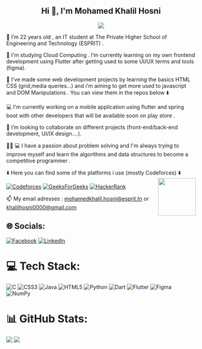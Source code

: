 <div align="center">

  <h2>Hi 👋, I'm Mohamed Khalil Hosni</h2>
  <img src="https://readme-typing-svg.herokuapp.com?&lines=A+passionate+IT+student+from+Tunisia&center=true&repeat=true&width=500&repeat=true&duration=5000&pause=4000">

</div>


🔭 I’m 22 years old , an IT student at The Private Higher School of Engineering and Technology (ESPRIT) .
 	
🌱 I'm studying Cloud Computing . I’m currently learning on my own frontend development using Flutter after getting used to some UI/UX terms and tools (figma).

:round_pushpin: I've made some web development projects by learning the basics HTML CSS (grid,media queries...) and i'm aiming to get more used to javascript and DOM Manipulations .
You can view them in the repos below :arrow_down:   

💻 I'm currently working on a mobile application using flutter and spring boot with other developers that will be available soon on play store .
 
👯 I’m looking to collaborate on different projects (front-end/back-end development, UI/IX design....).

👨‍💻 💻 I have a passion about problem solving and I'm always trying to improve myself and learn the algorithms and data structures to become a competitive programmer .

:arrow_down: Here you can find some of the platforms i use (mostly Codeforces) :arrow_down:
<img src="https://i.pinimg.com/originals/e4/26/70/e426702edf874b181aced1e2fa5c6cde.gif" height="100" widht="100" align="right">

[![Codeforces](https://img.shields.io/badge/Codeforces-445f9d?style=Flat-square&logo=Codeforces&logoColor=yellow)](https://codeforces.com/profile/Khalil.Hosni)
[![GeeksForGeeks](https://img.shields.io/badge/GeeksforGeeks-gray?style=Flat-square&logo=geeksforgeeks&logoColor=35914c)](https://auth.geeksforgeeks.org/user/khalilhosni0000)
[![HackerRank](https://img.shields.io/badge/-Hackerrank-2EC866?style=Flat-square&logo=HackerRank&logoColor=white)
](https://www.hackerrank.com/khalilhosni0000)


📫 My email adresses : mohamedkhalil.hosni@esprit.tn  or khalilhosni0000@gmail.com
	

## 🌐 Socials:
[![Facebook](https://img.shields.io/badge/Facebook-%231877F2.svg?logo=Facebook&logoColor=white)](https://www.facebook.com/khalilhosni2000/) [![LinkedIn](https://img.shields.io/badge/LinkedIn-%230077B5.svg?logo=linkedin&logoColor=white)](https://linkedin.com/in/khalilhosni/) 





# 💻 Tech Stack:
![C](https://img.shields.io/badge/c-%2300599C.svg?style=for-the-badge&logo=c&logoColor=white) ![CSS3](https://img.shields.io/badge/css3-%231572B6.svg?style=for-the-badge&logo=css3&logoColor=white) ![Java](https://img.shields.io/badge/java-%23ED8B00.svg?style=for-the-badge&logo=java&logoColor=white) ![HTML5](https://img.shields.io/badge/html5-%23E34F26.svg?style=for-the-badge&logo=html5&logoColor=white) ![Python](https://img.shields.io/badge/python-3670A0?style=for-the-badge&logo=python&logoColor=ffdd54) ![Dart](https://img.shields.io/badge/dart-%230175C2.svg?style=for-the-badge&logo=dart&logoColor=white) ![Flutter](https://img.shields.io/badge/Flutter-%2302569B.svg?style=for-the-badge&logo=Flutter&logoColor=white) 	![Figma](https://img.shields.io/badge/figma-%23F24E1E.svg?style=for-the-badge&logo=figma&logoColor=white) ![NumPy](https://img.shields.io/badge/numpy-%23013243.svg?style=for-the-badge&logo=numpy&logoColor=white)
# 📊 GitHub Stats:
![](https://github-readme-stats.vercel.app/api/top-langs/?username=khalil2210&theme=dark&hide_border=false&include_all_commits=true&count_private=true&layout=compact&cache=none)
![](https://github-readme-streak-stats.herokuapp.com/?user=khalil2210&theme=dark&hide_border=false)<br/>





